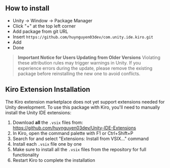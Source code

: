 ## How to install
- Unity -> Window -> Package Manager
- Click "+" at the top left corner
- Add package from git URL
- Insert `https://github.com/huynguyen03dev/com.unity.ide.kiro.git`
- Add
- Done

> **Important Notice for Users Updating from Older Versions**
> Violating these attribution rules may trigger warnings in Unity.
> If you experience errors during the update, please remove the existing package before reinstalling the new one to avoid conflicts.

## Kiro Extension Installation

The Kiro extension marketplace does not yet support extensions needed for Unity development. To use this package with Kiro, you'll need to manually install the Unity IDE extensions:

1. Download **all** the `.vsix` files from: https://github.com/huynguyen03dev/Unity-IDE-Extensions
2. In Kiro, open the command palette with F1 or Ctrl+Shift+P
3. Search for and select "Extensions: Install from VSIX..." command
4. Install each `.vsix` file one by one
5. Make sure to install all the `.vsix` files from the repository for full functionality
6. Restart Kiro to complete the installation

